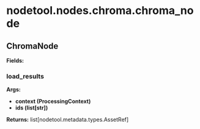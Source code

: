 # nodetool.nodes.chroma.chroma_node

## ChromaNode

**Fields:**

### load_results

**Args:**
- **context (ProcessingContext)**
- **ids (list[str])**

**Returns:** list[nodetool.metadata.types.AssetRef]


